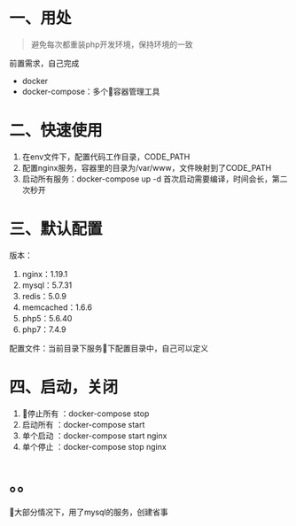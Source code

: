 # 一、用处
> 避免每次都重装php开发环境，保持环境的一致

前置需求，自己完成

- docker
- docker-compose：多个容器管理工具

# 二、快速使用

1. 在env文件下，配置代码工作目录，CODE_PATH
2. 配置nginx服务，容器里的目录为/var/www，文件映射到了CODE_PATH
3. 启动所有服务：docker-compose up -d
    首次启动需要编译，时间会长，第二次秒开

# 三、默认配置

版本：

1. nginx：1.19.1
2. mysql：5.7.31
3. redis：5.0.9
4. memcached：1.6.6
5. php5：5.6.40
6. php7：7.4.9

配置文件：当前目录下服务下配置目录中，自己可以定义


# 四、启动，关闭

1. 停止所有 ：docker-compose stop
2. 启动所有 ：docker-compose start
3. 单个启动 ：docker-compose start nginx
4. 单个停止 ：docker-compose stop nginx

# 。。

大部分情况下，用了mysql的服务，创建省事